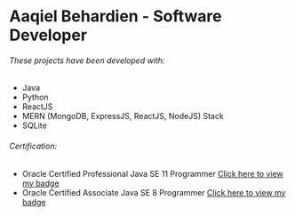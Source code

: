 # Aaqiel Behardien - **Software Developer**

###### These projects have been developed with:
- Java
- Python
- ReactJS
- MERN (MongoDB, ExpressJS, ReactJS, NodeJS) Stack
- SQLite

###### Certification:
- Oracle Certified Professional Java SE 11 Programmer [Click here to view my badge](https://www.credly.com/badges/41aa7e8d-4015-4c00-95c2-033a2f53e2c6)
- Oracle Certified Associate Java SE 8 Programmer [Click here to view my badge](https://www.credly.com/badges/8a1d7904-19c4-4607-b7df-cd1e6d4496f4)
